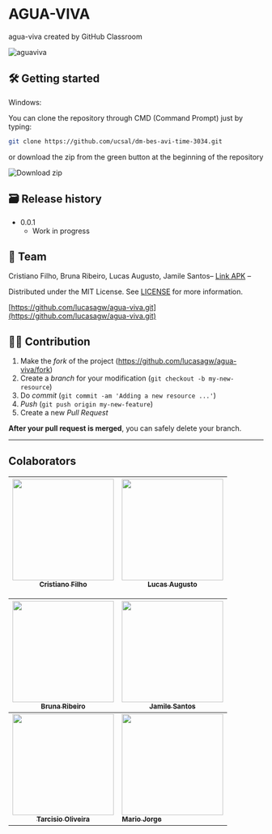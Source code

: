 # AGUA-VIVA
agua-viva created by GitHub Classroom

<img src="https://i.ibb.co/gD1nPwh/aguaviva.jpg" alt="aguaviva" border="0">

## 🛠 Getting started

Windows:

You can clone the repository through CMD (Command Prompt) just by typing:

```sh
git clone https://github.com/ucsal/dm-bes-avi-time-3034.git
```

or download the zip from the green button at the beginning of the repository

<img src="https://i.ibb.co/vLF3fCV/2021-03-24-23-53-10-github-com-f3b0db456e69.png" alt="Download zip" border="0">





## 🗃 Release history

- 0.0.1
  - Work in progress

## 📝 Team

Cristiano Filho, Bruna Ribeiro, Lucas Augusto, Jamile Santos– [Link APK]() – 

Distributed under the MIT License. See [LICENSE](LICENSE) for more information.

[https://github.com/lucasagw/agua-viva.git](https://github.com/lucasagw/agua-viva.git)

## 🧙‍♂️ Contribution

1. Make the _fork_ of the project (<https://github.com/lucasagw/agua-viva/fork>)
2. Create a _branch_ for your modification (`git checkout -b my-new-resource`)
3. Do _commit_ (`git commit -am 'Adding a new resource ...'`)
4. _Push_ (`git push origin my-new-feature`)
5. Create a new _Pull Request_

**After your pull request is merged**, you can safely delete your branch.

---

## Colaborators
	

 [<img src="https://avatars.githubusercontent.com/u/54041918?s=400&u=9691b69b1b7c46137971d4b2775228007fff85a9&v=4" width="200px; "/><br><sub><b>Cristiano Filho</b></sub>](https://github.com/CristianoFilho) |  [<img src="https://avatars.githubusercontent.com/u/79553621?s=400&v=4" width="200px;"/><br><sub><b>Lucas Augusto</b></sub>](https://github.com/lucasagw) | 	
:---: | ---

[<img src="https://avatars.githubusercontent.com/u/72201119?s=400&v=4" width="200px;"/><br><sub><b>Bruna Ribeiro</b></sub>](https://github.com/BrunaRA) | 	 [<img src="https://avatars.githubusercontent.com/u/61759621?s=400&u=26c93abf351a021e82ab2497b22dbd86ee13a6c9&v=4" width="200px;"/><br><sub><b>Jamile Santos</b></sub>](https://github.com/Jamile77) |
:---: | ---
[<img src="https://avatars.githubusercontent.com/u/79255361?v=4" width="200px;"/><br><sub><b>Tarcisio Oliveira</b></sub>](https://github.com/TarcisioOliveira2021) | 	 [<img src="https://avatars.githubusercontent.com/u/554178?v=4" width="200px;"/><br><sub><b>Mario Jorge</b></sub>](https://github.com/mariojp) |
